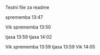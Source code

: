 Testni file za readme

sprememba 13:47


Vik sprememba 13:50

tjasa 13:59
tjasa 14:02

Vik sprememba 13:59
tjasa 13:59
Vik 14:05

